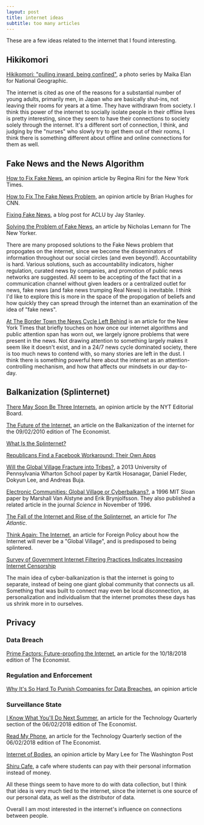 ```yaml
---
layout: post
title: internet ideas 
subtitle: too many articles
---
```

These are a few ideas related to the internet that I found interesting.

## Hikikomori
[Hikikomori: "pulling inward, being confined"](https://www.nationalgeographic.com/photography/proof/2018/february/japan-hikikomori-isolation-society/), a photo series by Maika Elan for National Geographic.

The internet is cited as one of the reasons for a substantial number of young adults, primarily men, in Japan who are basically shut-ins, not leaving their rooms for years at a time. They have withdrawn from society. I think this power of the internet to socially isolate people in their offline lives is pretty interesting, since they seem to have their connections to society solely through the internet. It's a different sort of connection, I think, and judging by the "nurses" who slowly try to get them out of their rooms, I think there is something different about offline and online connections for them as well.

## Fake News and the News Algorithm
[How to Fix Fake News](https://www.nytimes.com/2018/10/15/opinion/facebook-fake-news-philosophy.html), an opinion article by Regina Rini for the New York Times.

[How to Fix The Fake News Problem](https://www.cnn.com/2016/11/16/opinions/how-to-fix-the-fake-news-problem-hughes/index.html), an opinion article by Brian Hughes for CNN.

[Fixing Fake News](https://www.aclu.org/blog/free-speech/internet-speech/fixing-fake-news), a blog post for ACLU by Jay Stanley. 

[Solving the Problem of Fake News](https://www.newyorker.com/news/news-desk/solving-the-problem-of-fake-news), an article by Nicholas Lemann for The New Yorker.

There are many proposed solutions to the Fake News problem that propogates on the internet, since we become the disseminators of information throughout our social circles (and even beyond!). Accountability is hard. Various solutions, such as accountability indicators, higher regulation, curated news by companies, and promotion of public news networks are suggested. All seem to be accepting of the fact that in a communication channel without given leaders or a centralized outlet for news, fake news (and fake news trumping Real News) is inevitable. I think I'd like to explore this is more in the space of the propogation of beliefs and how quickly they can spread through the internet than an examination of the idea of "fake news". 

[At The Border Town the News Cycle Left Behind](https://www.nytimes.com/2018/10/21/business/media/border-town-news-cycle-immigrants.html) is an article for the New York Times that briefly touches on how once our internet algorithms and public attention span has worn out, we largely ignore problems that were present in the news. Not drawing attention to something largely makes it seem like it doesn't exist, and in a 24/7 news cycle dominated society, there is too much news to contend with, so many stories are left in the dust. I think there is something powerful here about the internet as an attention-controlling mechanism, and how that affects our mindsets in our day-to-day.

## Balkanization (Splinternet)
[There May Soon Be Three Internets](https://www.nytimes.com/2018/10/15/opinion/internet-google-china-balkanization.html), an opinion article by the NYT Editorial Board.

[The Future of the Internet](https://www.economist.com/briefing/2010/09/02/a-virtual-counter-revolution), an article on the Balkanization of the internet for the 09/02/2010 edition of The Economist.

[What Is the Splinternet?](https://www.economist.com/the-economist-explains/2016/11/22/what-is-the-splinternet)

[Republicans Find a Facebook Workaround: Their Own Apps](https://www.nytimes.com/2018/10/20/technology/politics-apps-conservative-republican.html)

[Will the Global Village Fracture into Tribes?](https://poseidon01.ssrn.com/delivery.php?ID=422073103008125081104126081070006088050013055019019054113025090123110092098124112089026006024040028056016072099116013077112113061043059044028067103098098096107110081013020124090065000007084103113095073081002086108072075072077127120091117118025013022&EXT=pdf), a 2013 University of Pennsylvania Wharton School paper by Kartik Hosanagar, Daniel Fleder, Dokyun Lee, and Andreas Buja.

[Electronic Communities: Global Village or Cyberbalkans?](http://web.mit.edu/marshall/www/papers/CyberBalkans.pdf), a 1996 MIT Sloan paper by Marshall Van Alstyne and Erik Brynjolfsson. They also published a related article in the journal _Science_ in November of 1996.

[The Fall of the Internet and Rise of the Splinternet](https://www.theatlantic.com/business/archive/2010/03/the-fall-of-the-internet-and-the-rise-of-the-splinternet/37181/), an article for _The Atlantic_.

[Think Again: The Internet](https://foreignpolicy.com/2010/04/26/think-again-the-internet/), an article for Foreign Policy about how the Internet will never be a "Global Village", and is predisposed to being splintered.

[Survey of Government Internet Filtering Practices Indicates Increasing Internet Censorship](https://cyber.harvard.edu/newsroom/first_global_filtering_survey_released)

The main idea of cyber-balkanization is that the internet is going to separate, instead of being one giant global community that connects us all. Something that was built to connect may even be local disconnection, as personalization and individualism that the internet promotes these days has us shrink more in to ourselves.

## Privacy
### Data Breach
[Prime Factors: Future-proofing the Internet](https://www.economist.com/science-and-technology/2018/10/20/quantum-computers-will-break-the-encryption-that-protects-the-internet), an article for the 10/18/2018 edition of The Economist.
### Regulation and Enforcement
[Why It's So Hard To Punish Companies for Data Breaches](https://www.nytimes.com/2018/10/16/opinion/facebook-data-breach-regulation.html), an opinion article 
### Surveillance State
[I Know What You'll Do Next Summer](https://www.economist.com/technology-quarterly/2018/06/02/increased-amounts-of-data-and-surveillance-are-transforming-justice-systems), an article for the Technology Quarterly section of the 06/02/2018 edition of The Economist. 

[Read My Phone](https://www.economist.com/technology-quarterly/2018/06/02/police-can-bypass-encryption-and-monitor-anything), an article for the Technology Quarterly section of the 06/02/2018 edition of The Economist.

[Internet of Bodies](https://www.washingtonpost.com/news/theworldpost/wp/2018/10/15/health-data/), an opinion article by Mary Lee for The Washington Post

[Shiru Cafe](http://global.shirucafe.com/mission.php), a cafe where students can pay with their personal information instead of money.

All these things seem to have more to do with data collection, but I think that idea is very much tied to the internet, since the internet is one source of our personal data, as well as the distributor of data. 

Overall I am most interested in the internet's influence on connections between people. 


